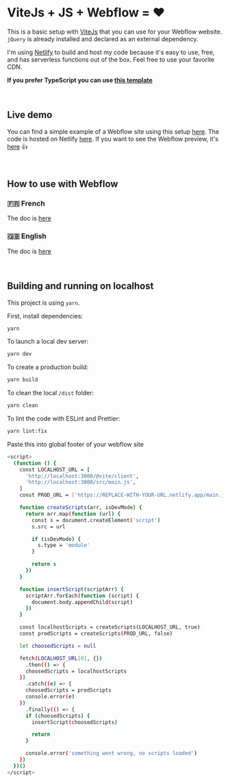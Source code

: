 # ViteJs + JS + Webflow = ❤️

This is a basic setup with [ViteJs](https://vitejs.dev/) that you can use for your Webflow website.
`jQuery` is already installed and declared as an external dependency.

I'm using [Netlify](https://www.netlify.com/) to build and host my code because it's easy to use, free, and has serverless functions out of the box. Feel free to use your favorite CDN.

**If you prefer TypeScript you can use [this template](https://github.com/armandsalle/vite-typescript-webflow)**

<br />

## Live demo

You can find a simple example of a Webflow site using this setup [here](https://vite-javascript.webflow.io/). The code is hosted on Netlify [here](https://vite-javascript-webflow.netlify.app/main.js). If you want to see the Webflow preview, it's [here](https://preview.webflow.com/preview/vite-javascript?utm_medium=preview_link&utm_source=designer&utm_content=vite-javascript&preview=65fac120c82ee6a81780f5a5cd5ecc59&workflow=preview) 👍

<br />

## How to use with Webflow

### 🇫🇷 French

The doc is [here](https://github.com/armandsalle/vite-javascript-webflow/blob/main/HowToUse_JS_FR.md)

### 🇬🇧 English

The doc is [here](https://github.com/armandsalle/vite-javascript-webflow/blob/main/HowToUse_JS_EN.md)

<br />

## Building and running on localhost

This project is using `yarn`.

First, install dependencies:

```sh
yarn
```

To launch a local dev server:

```sh
yarn dev
```

To create a production build:

```sh
yarn build
```

To clean the local `/dist` folder:

```sh
yarn clean
```

To lint the code with ESLint and Prettier:

```sh
yarn lint:fix
```

Paste this into global footer of your webflow site

```sh
<script>
  (function () {
    const LOCALHOST_URL = [
      'http://localhost:3000/@vite/client',
      'http://localhost:3000/src/main.js',
    ]
    const PROD_URL = ['https://REPLACE-WITH-YOUR-URL.netlify.app/main.js']

    function createScripts(arr, isDevMode) {
      return arr.map(function (url) {
        const s = document.createElement('script')
        s.src = url

        if (isDevMode) {
          s.type = 'module'
        }

        return s
      })
    }

    function insertScript(scriptArr) {
      scriptArr.forEach(function (script) {
        document.body.appendChild(script)
      })
    }

    const localhostScripts = createScripts(LOCALHOST_URL, true)
    const prodScripts = createScripts(PROD_URL, false)

    let choosedScripts = null

    fetch(LOCALHOST_URL[0], {})
      .then(() => {
      choosedScripts = localhostScripts
    })
      .catch((e) => {
      choosedScripts = prodScripts
      console.error(e)
    })
      .finally(() => {
      if (choosedScripts) {
        insertScript(choosedScripts)

        return
      }

      console.error('something went wrong, no scripts loaded')
    })
  })()
</script>
```
